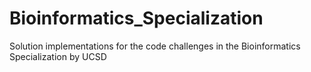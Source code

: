 # Bioinformatics_Specialization
 Solution implementations for the code challenges in the Bioinformatics Specialization by UCSD
